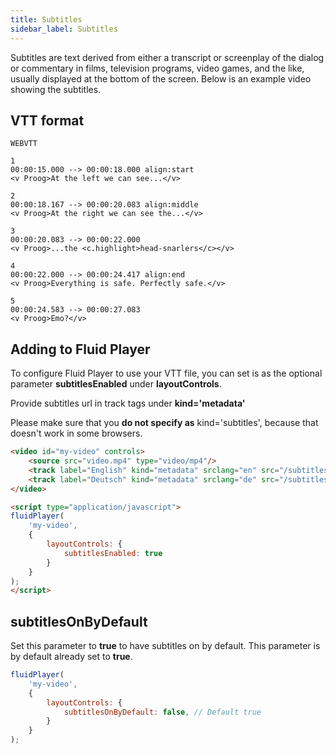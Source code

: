 ```yaml
---
title: Subtitles
sidebar_label: Subtitles
---
```


Subtitles are text derived from either a transcript or screenplay of the dialog or commentary in films, television programs, video games, and the like, usually displayed at the bottom of the screen. Below is an example video showing the subtitles.

<div class="docs-player" data-instance="subtitles"></div>

## VTT format
```text
WEBVTT

1
00:00:15.000 --> 00:00:18.000 align:start
<v Proog>At the left we can see...</v>

2
00:00:18.167 --> 00:00:20.083 align:middle
<v Proog>At the right we can see the...</v>

3
00:00:20.083 --> 00:00:22.000
<v Proog>...the <c.highlight>head-snarlers</c></v>

4
00:00:22.000 --> 00:00:24.417 align:end
<v Proog>Everything is safe. Perfectly safe.</v>

5
00:00:24.583 --> 00:00:27.083
<v Proog>Emo?</v>
```

## Adding to Fluid Player
To configure Fluid Player to use your VTT file, you can set is as the optional parameter **subtitlesEnabled** under **layoutControls**.

Provide subtitles url in track tags under **kind='metadata'**

Please make sure that you **do not specify as** kind='subtitles', because that doesn't work in some browsers.

```html
<video id="my-video" controls>
    <source src="video.mp4" type="video/mp4"/>
    <track label="English" kind="metadata" srclang="en" src="/subtitles/english.vtt" default>
    <track label="Deutsch" kind="metadata" srclang="de" src="/subtitles/deutsch.vtt">
</video>

<script type="application/javascript">
fluidPlayer(
    'my-video',
    {
        layoutControls: {
            subtitlesEnabled: true
        }
    }
);
</script>
```

## subtitlesOnByDefault
Set this parameter to **true** to have subtitles on by default. This parameter is by default already set to **true**.
```javascript
fluidPlayer(
    'my-video',
    {
        layoutControls: {
            subtitlesOnByDefault: false, // Default true
        }
    }
);
```
